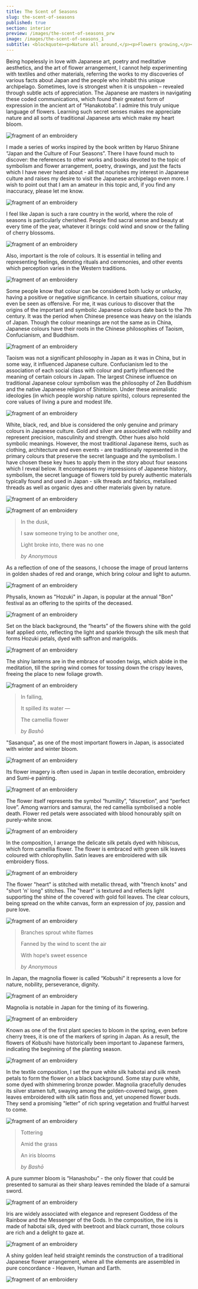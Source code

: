 ```yaml
---
title: The Scent of Seasons
slug: the-scent-of-seasons
published: true
section: interior
preview: /images/the-scent-of-seasons_prw
image: /images/the-scent-of-seasons_1
subtitle: <blockquote><p>Nature all around,</p><p>Flowers growing,</p><p>Colours singing songs</p><cite>by Jiho</cite></blockquote>
---
```


Being hopelessly in love with Japanese art, poetry and meditative aesthetics, and the art of flower arrangement, I cannot help experimenting with textiles and other materials, referring the works to my discoveries of various facts about Japan and the people who inhabit this unique archipelago. Sometimes, love is strongest when it is unspoken – revealed through subtle acts of appreciation. The Japanese are masters in navigating these coded communications, which found their greatest form of expression in the ancient art of “Hanakotoba”. I admire this truly unique language of flowers. Learning such secret senses makes me appreciate nature and all sorts of traditional Japanese arts which make my heart bloom.

![fragment of an embroidery](/images/the-scent-of-seasons_2)

I made a series of works inspired by the book written by Haruo Shirane “Japan and the Culture of Four Seasons”. There I have found much to discover: the references to other works and books devoted to the topic of symbolism and flower arrangement, poetry, drawings, and just the facts which I have never heard about - all that nourishes my interest in Japanese culture and raises my desire to visit the Japanese archipelago even more. I wish to point out that I am an amateur in this topic and, if you find any inaccuracy, please let me know.

![fragment of an embroidery](/images/the-scent-of-seasons_3)

I feel like Japan is such a rare country in the world, where the role of seasons is particularly cherished. People find sacral sense and beauty at every time of the year, whatever it brings: cold wind and snow or the falling of cherry blossoms.

![fragment of an embroidery](/images/the-scent-of-seasons_4)

Also, important is the role of colours. It is essential in telling and representing feelings, denoting rituals and ceremonies, and other events which perception varies in the Western traditions.

![fragment of an embroidery](/images/the-scent-of-seasons_5)

Some people know that colour can be considered both lucky or unlucky, having a positive or negative significance. In certain situations, colour may even be seen as offensive. For me, it was curious to discover that the origins of the important and symbolic Japanese colours date back to the 7th century. It was the period when Chinese presence was heavy on the islands of Japan. Though the colour meanings are not the same as in China, Japanese colours have their roots in the Chinese philosophies of Taoism, Confucianism, and Buddhism.

![fragment of an embroidery](/images/the-scent-of-seasons_6)

Taoism was not a significant philosophy in Japan as it was in China, but in some way, it influenced Japanese culture. Confucianism led to the association of each social class with colour and partly influenced the meaning of certain colours in Japan. The largest Chinese influence on traditional Japanese colour symbolism was the philosophy of Zen Buddhism and the native Japanese religion of Shintoism. Under these animalistic ideologies (in which people worship nature spirits), colours represented the core values of living a pure and modest life.

![fragment of an embroidery](/images/the-scent-of-seasons_7)

White, black, red, and blue is considered the only genuine and primary colours in Japanese culture. Gold and silver are associated with nobility and represent precision, masculinity and strength. Other hues also hold symbolic meanings. However, the most traditional Japanese items, such as clothing, architecture and even events - are traditionally represented in the primary colours that preserve the secret language and the symbolism. I have chosen these key hues to apply them in the story about four seasons which I reveal below. It encompasses my impressions of Japanese history, symbolism, the secret language of flowers told by purely authentic materials typically found and used in Japan - silk threads and fabrics, metalised threads as well as organic dyes and other materials given by nature.

![fragment of an embroidery](/images/the-scent-of-seasons_8)

![fragment of an embroidery](/images/the-scent-of-seasons_9)

<blockquote>
  <p>In the dusk,</p>
  <p>I saw someone trying to be another one,</p>
  <p>Light broke into, there was no one</p>
  <cite>by Anonymous</cite>
</blockquote>

As a reflection of one of the seasons, I choose the image of proud lanterns in golden shades of red and orange, which bring colour and light to autumn.

![fragment of an embroidery](/images/the-scent-of-seasons_10)

Physalis, known as "Hozuki" in Japan, is popular at the annual "Bon" festival as an offering to the spirits of the deceased.

![fragment of an embroidery](/images/the-scent-of-seasons_11)

Set on the black background, the “hearts” of the flowers shine with the gold leaf applied onto, reflecting the light and sparkle through the silk mesh that forms Hozuki petals, dyed with saffron and marigolds.

![fragment of an embroidery](/images/the-scent-of-seasons_12)

The shiny lanterns are in the embrace of wooden twigs, which abide in the meditation, till the spring wind comes for tossing down the crispy leaves, freeing the place to new foliage growth.

![fragment of an embroidery](/images/the-scent-of-seasons_13)

<blockquote>
  <p>In falling,</p>
  <p>It spilled its water —</p>
  <p>The camellia flower</p>
  <cite>by Bashō</cite>
</blockquote>

"Sasanqua", as one of the most important flowers in Japan, is associated with winter and winter bloom.

![fragment of an embroidery](/images/the-scent-of-seasons_14)

Its flower imagery is often used in Japan in textile decoration, embroidery and Sumi-e painting.

![fragment of an embroidery](/images/the-scent-of-seasons_15)

The flower itself represents the symbol “humility”, “discretion”, and “perfect love”. Among warriors and samurai, the red camellia symbolised a noble death. Flower red petals were associated with blood honourably spilt on purely-white snow.

![fragment of an embroidery](/images/the-scent-of-seasons_16)

In the composition, I arrange the delicate silk petals dyed with hibiscus, which form camellia flower. The flower is embraced with green silk leaves coloured with chlorophyllin. Satin leaves are embroidered with silk embroidery floss.

![fragment of an embroidery](/images/the-scent-of-seasons_17)

The flower "heart" is stitched with metallic thread, with "french knots" and "short 'n' long" stitches. The "heart" is textured and reflects light supporting the shine of the covered with gold foil leaves. The clear colours, being spread on the white canvas, form an expression of joy, passion and pure love.

![fragment of an embroidery](/images/the-scent-of-seasons_18)

<blockquote>
  <p>Branches sprout white flames</p>
  <p>Fanned by the wind to scent the air</p>
  <p>With hope‘s sweet essence</p>
  <cite>by Anonymous</cite>
</blockquote>

In Japan, the magnolia flower is called “Kobushi” it represents a love for nature, nobility, perseverance, dignity.

![fragment of an embroidery](/images/the-scent-of-seasons_19)

Magnolia is notable in Japan for the timing of its flowering.

![fragment of an embroidery](/images/the-scent-of-seasons_20)

Known as one of the first plant species to bloom in the spring, even before cherry trees, it is one of the markers of spring in Japan. As a result, the flowers of Kobushi have historically been important to Japanese farmers, indicating the beginning of the planting season.

![fragment of an embroidery](/images/the-scent-of-seasons_21)

In the textile composition, I set the pure white silk habotai and silk mesh petals to form the flower on a black background. Some stay pure white, some dyed with shimmering bronze powder. Magnolia gracefully denudes its silver stamen tuft, swaying among the golden-covered twigs, green leaves embroidered with silk satin floss and, yet unopened flower buds. They send a promising "letter" of rich spring vegetation and fruitful harvest to come.

![fragment of an embroidery](/images/the-scent-of-seasons_22)

<blockquote>
  <p>Tottering</p>
  <p>Amid the grass</p>
  <p>An iris blooms</p>
  <cite>by Bashō</cite>
</blockquote>

A pure summer bloom is “Hanashobu” - the only flower that could be presented to samurai as their sharp leaves reminded the blade of a samurai sword.

![fragment of an embroidery](/images/the-scent-of-seasons_23)

Iris are widely associated with elegance and represent Goddess of the Rainbow and the Messenger of the Gods. In the composition, the iris is made of habotai silk, dyed with beetroot and black currant, those colours are rich and a delight to gaze at.

![fragment of an embroidery](/images/the-scent-of-seasons_24)

A shiny golden leaf held straight reminds the construction of a traditional Japanese flower arrangement, where all the elements are assembled in pure concordance - Heaven, Human and Earth.

![fragment of an embroidery](/images/the-scent-of-seasons_25)
